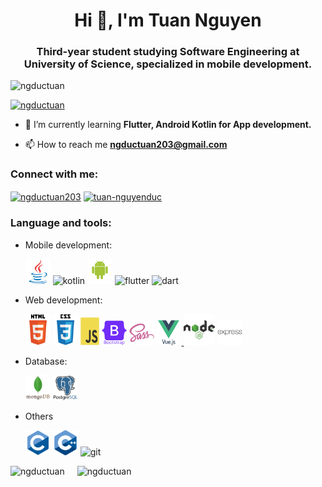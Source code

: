 <h1 align="center">Hi 👋, I'm Tuan Nguyen</h1>
<h3 align="center">Third-year student studying Software Engineering at University of Science, specialized in mobile development.</h3>

<p align="left">
  <img
    src="https://komarev.com/ghpvc/?username=ngductuan&label=Profile%20views&color=0e75b6&style=flat"
    alt="ngductuan"
  />
</p>

<p align="left">
  <a href="https://github.com/ryo-ma/github-profile-trophy"
    ><img
      src="https://github-profile-trophy.vercel.app/?username=ngductuan"
      alt="ngductuan"
  /></a>
</p>

- 🌱 I’m currently learning **Flutter, Android Kotlin for App development.**

- 📫 How to reach me **ngductuan203@gmail.com**

### Connect with me:

<a href="https://fb.com/ndtuan203" target="blank"
    ><img
      align="center"
      src="https://raw.githubusercontent.com/rahuldkjain/github-profile-readme-generator/master/src/images/icons/Social/facebook.svg"
      alt="ngductuan203"
      height="30"
      width="40"
  /></a>
<a href="https://linkedin.com/in/tuan-nguyenduc" target="blank"><img align="center" src="https://raw.githubusercontent.com/rahuldkjain/github-profile-readme-generator/master/src/images/icons/Social/linked-in-alt.svg" alt="tuan-nguyenduc" height="30" width="40" /></a>

</p>

### Language and tools:

- Mobile development:

  <a href="https://www.java.com" target="_blank" rel="noreferrer" style="text-decoration: none!important;">
  <img
        src="https://raw.githubusercontent.com/devicons/devicon/master/icons/java/java-original.svg"
        alt="java"
        width="40"
        height="40"
      />
  </a>
  <a href="https://kotlinlang.org" target="_blank" rel="noreferrer" style="text-decoration: none!important;">
    <img
      src="https://www.vectorlogo.zone/logos/kotlinlang/kotlinlang-icon.svg"
      alt="kotlin"
      width="40"
      height="40"
    />
  </a>
  <a href="https://developer.android.com" target="_blank" rel="noreferrer" style="text-decoration: none!important;">
    <img
      src="https://raw.githubusercontent.com/devicons/devicon/master/icons/android/android-original-wordmark.svg"
      alt="android"
      width="40"
      height="40"
    />
  </a>
  <a href="https://flutter.dev" target="_blank" rel="noreferrer" style="text-decoration: none!important;">
    <img
      src="https://www.vectorlogo.zone/logos/flutterio/flutterio-icon.svg"
      alt="flutter"
      width="40"
      height="40"
    />
  </a>
  <a href="https://dart.dev" target="_blank" rel="noreferrer" style="text-decoration: none!important;">
    <img
      src="https://www.vectorlogo.zone/logos/dartlang/dartlang-icon.svg"
      alt="dart"
      width="40"
      height="40"
    />
  </a>

- Web development:

  <a href="https://www.w3.org/html/" target="_blank" rel="noreferrer" style="text-decoration: none!important;">
      <img
        src="https://raw.githubusercontent.com/devicons/devicon/master/icons/html5/html5-original-wordmark.svg"
        alt="html5"
        width="40"
        height="50"
      />
  </a>
  <a href="https://www.w3schools.com/css/" target="_blank" rel="noreferrer" style="text-decoration: none!important;">
    <img
      src="https://raw.githubusercontent.com/devicons/devicon/master/icons/css3/css3-original-wordmark.svg"
      alt="css3"
      width="40"
      height="50"
    />
  </a>
  <a
    href="https://developer.mozilla.org/en-US/docs/Web/JavaScript"
    target="_blank"
    rel="noreferrer"
    style="text-decoration: none!important;"
  >
    <img
      src="https://raw.githubusercontent.com/devicons/devicon/master/icons/javascript/javascript-original.svg"
      alt="javascript"
      width="30"
      height="45"
    />
  </a>
  <a href="https://getbootstrap.com" target="_blank" rel="noreferrer" style="text-decoration: none!important;">
    <img
      src="https://raw.githubusercontent.com/devicons/devicon/master/icons/bootstrap/bootstrap-plain-wordmark.svg"
      alt="bootstrap"
      width="40"
      height="40"
    />
  </a>
  <a href="https://sass-lang.com" target="_blank" rel="noreferrer" style="text-decoration: none!important;">
    <img
      src="https://raw.githubusercontent.com/devicons/devicon/master/icons/sass/sass-original.svg"
      alt="sass"
      width="40"
      height="40"
    />
  </a>
  <a href="https://vuejs.org/" target="_blank" rel="noreferrer style="text-decoration: none!important;"">
    <img
      src="https://raw.githubusercontent.com/devicons/devicon/master/icons/vuejs/vuejs-original-wordmark.svg"
      alt="vuejs"
      width="40"
      height="40"
    />
  </a>
  <a href="https://nodejs.org" target="_blank" rel="noreferrer" style="text-decoration: none!important;">
    <img
      src="https://raw.githubusercontent.com/devicons/devicon/master/icons/nodejs/nodejs-original-wordmark.svg"
      alt="nodejs"
      width="50"
      height="50"
    />
  </a>
  <a href="https://expressjs.com" target="_blank" rel="noreferrer" style="text-decoration: none!important;">
    <img
      src="https://raw.githubusercontent.com/devicons/devicon/master/icons/express/express-original-wordmark.svg"
      alt="express"
      width="40"
      height="40"
    />
  </a>

- Database:

  <a href="https://www.mongodb.com/" target="_blank" rel="noreferrer" style="text-decoration: none!important;">
  <img
        src="https://raw.githubusercontent.com/devicons/devicon/master/icons/mongodb/mongodb-original-wordmark.svg"
        alt="mongodb"
        width="40"
        height="40"
      />
  </a>
  <a href="https://www.postgresql.org" target="_blank" rel="noreferrer" style="text-decoration: none!important;">
    <img
      src="https://raw.githubusercontent.com/devicons/devicon/master/icons/postgresql/postgresql-original-wordmark.svg"
      alt="postgresql"
      width="40"
      height="40"
    />
  </a>

- Others

  <a href="https://www.cprogramming.com/" target="_blank" rel="noreferrer" style="text-decoration: none!important;">
      <img
        src="https://raw.githubusercontent.com/devicons/devicon/master/icons/c/c-original.svg"
        alt="c"
        width="40"
        height="40"
      />
    </a>
  <a href="https://www.w3schools.com/cpp/" target="_blank" rel="noreferrer" style="text-decoration: none!important;">
    <img
      src="https://raw.githubusercontent.com/devicons/devicon/master/icons/cplusplus/cplusplus-original.svg"
      alt="cplusplus"
      width="40"
      height="40"
    />
  </a>
  <a href="https://git-scm.com/" target="_blank" rel="noreferrer" style="text-decoration: none!important;">
    <img
      src="https://www.vectorlogo.zone/logos/git-scm/git-scm-icon.svg"
      alt="git"
      width="40"
      height="40"
    />
  </a>

<div style="display: flex">
  <img src="https://github-readme-stats.vercel.app/api/top-langs?username=ngductuan&show_icons=true&locale=en&layout=compact" alt="ngductuan" style="height: 140px; margin-right: 20px;"/>
  <img
      src="https://github-readme-streak-stats.herokuapp.com/?user=ngductuan&" alt="ngductuan" style="height: 170px"/>
</div>
